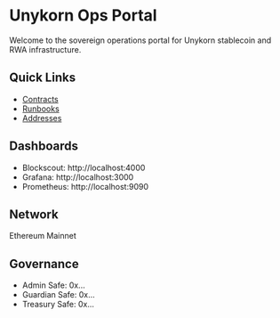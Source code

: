 # Unykorn Ops Portal

Welcome to the sovereign operations portal for Unykorn stablecoin and RWA infrastructure.

## Quick Links

- [Contracts](contracts.md)
- [Runbooks](policy.md)
- [Addresses](addresses.md)

## Dashboards

- Blockscout: http://localhost:4000
- Grafana: http://localhost:3000
- Prometheus: http://localhost:9090

## Network

Ethereum Mainnet

## Governance

- Admin Safe: 0x...
- Guardian Safe: 0x...
- Treasury Safe: 0x...